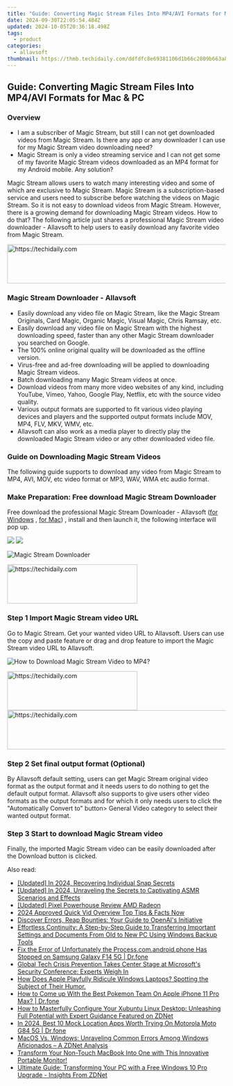 ```yaml
---
title: "Guide: Converting Magic Stream Files Into MP4/AVI Formats for Mac & PC"
date: 2024-09-30T22:05:54.484Z
updated: 2024-10-05T20:36:18.498Z
tags:
  - product
categories:
  - allavsoft
thumbnail: https://thmb.techidaily.com/ddfdfc8e69381106d1b66c2809b663a8f7e41d96d0a4215acf2250fc3083c5a7.jpg
---
```


## Guide: Converting Magic Stream Files Into MP4/AVI Formats for Mac & PC

### Overview

* I am a subscriber of Magic Stream, but still I can not get downloaded videos from Magic Stream. Is there any app or any downloader I can use for my Magic Stream video downloading need?
* Magic Stream is only a video streaming service and I can not get some of my favorite Magic Stream videos downloaded as an MP4 format for my Android mobile. Any solution?

Magic Stream allows users to watch many interesting video and some of which are exclusive to Magic Stream. Magic Stream is a subscription-based service and users need to subscribe before watching the videos on Magic Stream. So it is not easy to download videos from Magic Stream. However, there is a growing demand for downloading Magic Stream videos. How to do that? The following article just shares a professional Magic Stream video downloader - Allavsoft to help users to easily download any favorite video from Magic Stream.

<!-- affiliate ads begin -->
<a href="https://coinrule.sjv.io/c/5597632/1610918/18409" target="_top" id="1610918">
  <img src="//a.impactradius-go.com/display-ad/18409-1610918" border="0" alt="https://techidaily.com" width="728" height="90"/>
</a>
<img height="0" width="0" src="https://coinrule.sjv.io/i/5597632/1610918/18409" style="position:absolute;visibility:hidden;" border="0" />
<!-- affiliate ads end -->

### Magic Stream Downloader - Allavsoft

* Easily download any video file on Magic Stream, like the Magic Stream Originals, Card Magic, Organic Magic, Visual Magic, Chris Ramsay, etc.
* Easily download any video file on Magic Stream with the highest downloading speed, faster than any other Magic Stream downloader you searched on Google.
* The 100% online original quality will be downloaded as the offline version.
* Virus-free and ad-free downloading will be applied to downloading Magic Stream videos.
* Batch downloading many Magic Stream videos at once.
* Download videos from many more video websites of any kind, including YouTube, Vimeo, Yahoo, Google Play, Netflix, etc with the source video quality.
* Various output formats are supported to fit various video playing devices and players and the supported output formats include MOV, MP4, FLV, MKV, WMV, etc.
* Allavsoft can also work as a media player to directly play the downloaded Magic Stream video or any other downloaded video file.

### Guide on Downloading Magic Stream Videos

The following guide supports to download any video from Magic Stream to MP4, AVI, MOV, etc video format or MP3, WAV, WMA etc audio format.

### Make Preparation: Free download Magic Stream Downloader

Free download the professional Magic Stream Downloader - Allavsoft ([for Windows](https://tools.techidaily.com/allavsoft/products/) , [for Mac](https://tools.techidaily.com/allavsoft/products/)) , install and then launch it, the following interface will pop up.

[![](https://www.allavsoft.com/how-to/../images/how-to/free-download-win.jpg)](https://tools.techidaily.com/allavsoft/products/) [![](https://www.allavsoft.com/how-to/../images/how-to/free-download-mac.jpg)](https://tools.techidaily.com/allavsoft/products/)

![Magic Stream Downloader](https://www.allavsoft.com/how-to/../images/allavsoft/screen-shot-600.jpg)

<!-- affiliate ads begin -->
<a href="https://aligracehair.sjv.io/c/5597632/1959773/19272" target="_top" id="1959773">
  <img src="//a.impactradius-go.com/display-ad/19272-1959773" border="0" alt="https://techidaily.com" width="300" height="90"/>
</a>
<img height="0" width="0" src="https://aligracehair.sjv.io/i/5597632/1959773/19272" style="position:absolute;visibility:hidden;" border="0" />
<!-- affiliate ads end -->

### Step 1 Import Magic Stream video URL

Go to Magic Stream. Get your wanted video URL to Allavsoft. Users can use the copy and paste feature or drag and drop feature to import the Magic Stream video URL to Allavsoft.

![How to Download Magic Stream Video to MP4?](https://www.allavsoft.com/how-to/../images/how-to/download-rtmp-video/download-rtmp-video.jpg)

<!-- affiliate ads begin -->
<a href="https://aligracehair.sjv.io/c/5597632/1997690/19272" target="_top" id="1997690">
  <img src="//a.impactradius-go.com/display-ad/19272-1997690" border="0" alt="https://techidaily.com" width="300" height="90"/>
</a>
<img height="0" width="0" src="https://aligracehair.sjv.io/i/5597632/1997690/19272" style="position:absolute;visibility:hidden;" border="0" />
<!-- affiliate ads end -->

<!-- affiliate ads begin -->
<a href="https://aligracehair.sjv.io/c/5597632/1896560/19272" target="_top" id="1896560">
  <img src="//a.impactradius-go.com/display-ad/19272-1896560" border="0" alt="https://techidaily.com" width="728" height="90"/>
</a>
<img height="0" width="0" src="https://aligracehair.sjv.io/i/5597632/1896560/19272" style="position:absolute;visibility:hidden;" border="0" />
<!-- affiliate ads end -->

### Step 2 Set final output format (Optional)

By Allavsoft default setting, users can get Magic Stream original video format as the output format and it needs users to do nothing to get the default output format. Allavsoft also supports to give users other video formats as the output formats and for which it only needs users to click the "Automatically Convert to" button> General Video category to select their wanted output format.

### Step 3 Start to download Magic Stream video

Finally, the imported Magic Stream video can be easily downloaded after the Download button is clicked.

<ins class="adsbygoogle"
     style="display:block"
     data-ad-format="autorelaxed"
     data-ad-client="ca-pub-7571918770474297"
     data-ad-slot="1223367746"></ins>

<ins class="adsbygoogle"
     style="display:block"
     data-ad-client="ca-pub-7571918770474297"
     data-ad-slot="8358498916"
     data-ad-format="auto"
     data-full-width-responsive="true"></ins>

<span class="atpl-alsoreadstyle">Also read:</span>
<div><ul>
<li><a href="https://snapchat-videos.techidaily.com/updated-in-2024-recovering-individual-snap-secrets/"><u>[Updated] In 2024, Recovering Individual Snap Secrets</u></a></li>
<li><a href="https://youtube-blog.techidaily.com/ed-in-2024-unraveling-the-secrets-to-captivating-asmr-scenarios-and-effects/"><u>[Updated] In 2024, Unraveling the Secrets to Captivating ASMR Scenarios and Effects</u></a></li>
<li><a href="https://desktop-recording.techidaily.com/updated-pixel-powerhouse-review-amd-radeon/"><u>[Updated] Pixel Powerhouse Review AMD Radeon</u></a></li>
<li><a href="https://youtube-sure.techidaily.com/approved-quick-vid-overview-top-tips-and-facts-now/"><u>2024 Approved Quick Vid Overview Top Tips & Facts Now</u></a></li>
<li><a href="https://tech-haven.techidaily.com/discover-errors-reap-bounties-your-guide-to-openais-initiative/"><u>Discover Errors, Reap Bounties: Your Guide to OpenAI's Initiative</u></a></li>
<li><a href="https://win-hacks.techidaily.com/effortless-continuity-a-step-by-step-guide-to-transferring-important-settings-and-documents-from-old-to-new-pc-using-windows-backup-tools/"><u>Effortless Continuity: A Step-by-Step Guide to Transferring Important Settings and Documents From Old to New PC Using Windows Backup Tools</u></a></li>
<li><a href="https://howto.techidaily.com/fix-the-error-of-unfortunately-the-processcomandroidphone-has-stopped-on-samsung-galaxy-f14-5g-drfone-by-drfone-fix-android-problems-fix-android-problems/"><u>Fix the Error of Unfortunately the Process.com.android.phone Has Stopped on Samsung Galaxy F14 5G | Dr.fone</u></a></li>
<li><a href="https://win-hacks.techidaily.com/global-tech-crisis-prevention-takes-center-stage-at-microsofts-security-conference-experts-weigh-in/"><u>Global Tech Crisis Prevention Takes Center Stage at Microsoft's Security Conference: Experts Weigh In</u></a></li>
<li><a href="https://win-hacks.techidaily.com/how-does-apple-playfully-ridicule-windows-laptops-spotting-the-subject-of-their-humor/"><u>How Does Apple Playfully Ridicule Windows Laptops? Spotting the Subject of Their Humor.</u></a></li>
<li><a href="https://ios-pokemon-go.techidaily.com/how-to-come-up-with-the-best-pokemon-team-on-apple-iphone-11-pro-max-drfone-by-drfone-virtual-ios/"><u>How to Come up With the Best Pokemon Team On Apple iPhone 11 Pro Max? | Dr.fone</u></a></li>
<li><a href="https://win-hacks.techidaily.com/how-to-masterfully-configure-your-xubuntu-linux-desktop-unleashing-full-potential-with-expert-guidance-featured-on-zdnet/"><u>How to Masterfully Configure Your Xubuntu Linux Desktop: Unleashing Full Potential with Expert Guidance Featured on ZDNet</u></a></li>
<li><a href="https://change-location.techidaily.com/in-2024-best-10-mock-location-apps-worth-trying-on-motorola-moto-g84-5g-drfone-by-drfone-virtual-android/"><u>In 2024, Best 10 Mock Location Apps Worth Trying On Motorola Moto G84 5G | Dr.fone</u></a></li>
<li><a href="https://win-hacks.techidaily.com/macos-vs-windows-unraveling-common-errors-among-windows-aficionados-a-zdnet-analysis/"><u>MacOS Vs. Windows: Unraveling Common Errors Among Windows Aficionados – A ZDNet Analysis</u></a></li>
<li><a href="https://win-hacks.techidaily.com/transform-your-non-touch-macbook-into-one-with-this-innovative-portable-monitor/"><u>Transform Your Non-Touch MacBook Into One with This Innovative Portable Monitor!</u></a></li>
<li><a href="https://win-hacks.techidaily.com/ultimate-guide-transforming-your-pc-with-a-free-windows-10-pro-upgrade-insights-from-zdnet/"><u>Ultimate Guide: Transforming Your PC with a Free Windows 10 Pro Upgrade - Insights From ZDNet</u></a></li>
</ul></div>


